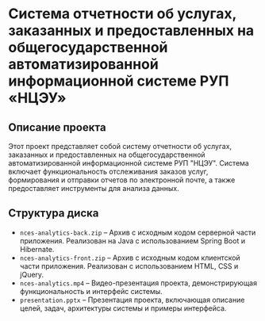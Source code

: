 # Система отчетности об услугах, заказанных и предоставленных на общегосударственной автоматизированной информационной системе РУП «НЦЭУ»

## Описание проекта

Этот проект представляет собой систему отчетности об услугах, заказанных и предоставленных на общегосударственной автоматизированной информационной системе РУП "НЦЭУ". Система включает функциональность отслеживания заказов услуг, формирования и отправки отчетов по электронной почте, а также предоставляет инструменты для анализа данных.

## Структура диска

- `nces-analytics-back.zip` – Архив с исходным кодом серверной части приложения. Реализован на Java с использованием Spring Boot и Hibernate.
- `nces-analytics-front.zip` – Архив с исходным кодом клиентской части приложения. Реализован с использованием HTML, CSS и jQuery.
- `nces-analytics.mp4` – Видео-презентация проекта, демонстрирующая функциональность и интерфейс системы.
- `presentation.pptx` – Презентация проекта, включающая описание целей, задач, архитектуры системы и примеры интерфейса.
